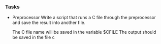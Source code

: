 ### Tasks
   - Preprocessor
	Write a script that runs a C file through the preprocessor and save the         result into another file.

        The C file name will be saved in the variable $CFILE
        The output should be saved in the file c

